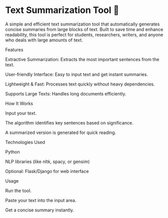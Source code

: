 # Text Summarization Tool 📝

A simple and efficient text summarization tool that automatically generates concise summaries from large blocks of text. Built to save time and enhance readability, this tool is perfect for students, researchers, writers, and anyone who deals with large amounts of text.

Features

Extractive Summarization: Extracts the most important sentences from the text.

User-friendly Interface: Easy to input text and get instant summaries.

Lightweight & Fast: Processes text quickly without heavy dependencies.

Supports Large Texts: Handles long documents efficiently.

How It Works

Input your text.

The algorithm identifies key sentences based on significance.

A summarized version is generated for quick reading.

Technologies Used

Python

NLP libraries (like nltk, spacy, or gensim)

Optional: Flask/Django for web interface

Usage

Run the tool.

Paste your text into the input area.

Get a concise summary instantly.
